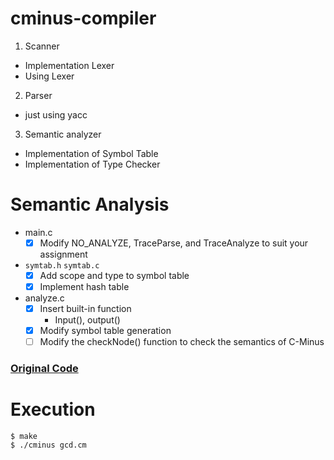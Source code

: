# cminus-compiler

1. Scanner
  - Implementation Lexer
  - Using Lexer
2. Parser
  - just using yacc
3. Semantic analyzer
  - Implementation of Symbol Table
  - Implementation of Type Checker


# Semantic Analysis
>
- main.c
  - [x] Modify NO_ANALYZE, TraceParse, and TraceAnalyze to suit your assignment
- `symtab.h` `symtab.c`
  - [x] Add scope and type to symbol table
  - [x] Implement hash table
- analyze.c
  - [x] Insert built-in function
    - Input(), output()
  - [x] Modify symbol table generation
  - [ ] Modify the checkNode() function to check the semantics of C-Minus

### [Original Code](http://www.cs.sjsu.edu/~louden/cmptext/)


# Execution

```
$ make
$ ./cminus gcd.cm
```
